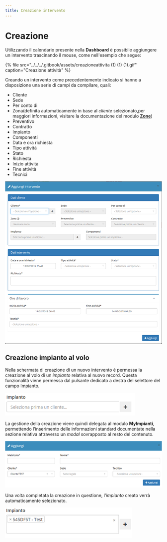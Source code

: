 ```yaml
---
title: Creazione intervento
---
```


# Creazione

Utilizzando il calendario presente nella **Dashboard** è possibile aggiungere un intervento trascinando il mouse, come nell'esempio che segue:

{% file src="../../../.gitbook/assets/creazioneattivita \(1\) \(1\) \(1\).gif" caption="Creazione attività" %}

Creando un intervento come precedentemente indicato si hanno a disposizione una serie di campi da compilare, quali:

* Cliente
* Sede
* Per conto di
* Zona\(definita automaticamente in base al _cliente_ selezionato,per maggiori informazioni, visitare la documentazione del modulo [**Zone**](../anagrafiche/zone.md)\)
* Preventivo
* Contratto
* Impianto
* Componenti
* Data e ora richiesta
* Tipo attività
* Stato
* Richiesta
* Inizio attività
* Fine attività
* Tecnici

![Screenshot creazione intervento](../../../.gitbook/assets/aggiungereintervento.PNG)

## Creazione impianto al volo

Nella schermata di creazione di un nuovo intervento è permessa la creazione al volo di un _impianto_ relativa al nuovo record. Questa funzionalità viene permessa dal pulsante dedicato a destra del selettore del campo Impianto.

![Screenshot creazione impianto al volo](../../../.gitbook/assets/creazioneimpianto.PNG)

La gestione della creazione viene quindi delegata al modulo **MyImpianti**, permettendo l’inserimento delle informazioni standard documentate nella sezione relativa attraverso un _modal_ sovrapposto al resto del contenuto.

![Screenshot creazione impianto al volo](../../../.gitbook/assets/creazioneimpianto1.PNG)

Una volta completata la creazione in questione, l’_impianto_ creato verrà automaticamente selezionato.

![Impianto aggiunto](../../../.gitbook/assets/risultatocreazioneimpianto.PNG)

